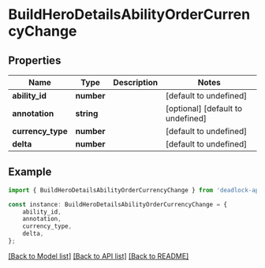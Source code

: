 # BuildHeroDetailsAbilityOrderCurrencyChange


## Properties

Name | Type | Description | Notes
------------ | ------------- | ------------- | -------------
**ability_id** | **number** |  | [default to undefined]
**annotation** | **string** |  | [optional] [default to undefined]
**currency_type** | **number** |  | [default to undefined]
**delta** | **number** |  | [default to undefined]

## Example

```typescript
import { BuildHeroDetailsAbilityOrderCurrencyChange } from 'deadlock-api-client';

const instance: BuildHeroDetailsAbilityOrderCurrencyChange = {
    ability_id,
    annotation,
    currency_type,
    delta,
};
```

[[Back to Model list]](../README.md#documentation-for-models) [[Back to API list]](../README.md#documentation-for-api-endpoints) [[Back to README]](../README.md)
